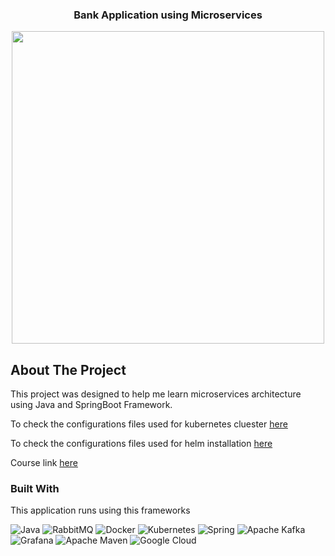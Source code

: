 
<div align="center">

  <h3 align="center">Bank Application using Microservices</h3>
  <img src="https://youthtimemag.com/wp-content/uploads/2022/08/shutterstock_1900200964.png" width=500px />

</div>

<!-- ABOUT THE PROJECT -->

## About The Project

This project was designed to help me learn microservices architecture using Java and SpringBoot Framework.
<p>To check the configurations files used for kubernetes cluester  <a href="https://github.com/Dori7o/kubernetes">here</a></p>
<p>To check the configurations files used for helm installation <a href="https://github.com/Dori7o/helm">here</a></p>

Course link <a href="https://www.udemy.com/course/master-microservices-with-spring-docker-kubernetes/">here</a>

### Built With


This application runs using this frameworks

![Java](https://img.shields.io/badge/java-%23ED8B00.svg?style=for-the-badge&logo=openjdk&logoColor=white)
![RabbitMQ](https://img.shields.io/badge/Rabbitmq-FF6600?style=for-the-badge&logo=rabbitmq&logoColor=white)
![Docker](https://img.shields.io/badge/docker-%230db7ed.svg?style=for-the-badge&logo=docker&logoColor=white)
![Kubernetes](https://img.shields.io/badge/kubernetes-%23326ce5.svg?style=for-the-badge&logo=kubernetes&logoColor=white)
![Spring](https://img.shields.io/badge/spring-%236DB33F.svg?style=for-the-badge&logo=spring&logoColor=white)
![Apache Kafka](https://img.shields.io/badge/Apache%20Kafka-000?style=for-the-badge&logo=apachekafka)
![Grafana](https://img.shields.io/badge/grafana-%23F46800.svg?style=for-the-badge&logo=grafana&logoColor=white)
![Apache Maven](https://img.shields.io/badge/Apache%20Maven-C71A36?style=for-the-badge&logo=Apache%20Maven&logoColor=white)
![Google Cloud](https://img.shields.io/badge/GoogleCloud-%234285F4.svg?style=for-the-badge&logo=google-cloud&logoColor=white)
